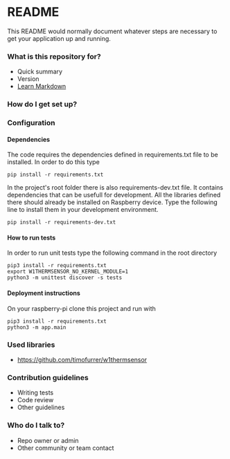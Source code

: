 # README #

This README would normally document whatever steps are necessary to get your application up and running.

### What is this repository for? ###

* Quick summary
* Version
* [Learn Markdown](https://bitbucket.org/tutorials/markdowndemo)

### How do I get set up? ###

### Configuration ####

#### Dependencies ####

The code requires the dependencies defined in requirements.txt file to be installed. In order to do this type 

```  
pip install -r requirements.txt
```

In the project's root folder there is also requirements-dev.txt file. It contains dependencies that can be usefull for development. All the libraries defined there should already be installed on Raspberry device. Type the following line to install them in your development environment.

```
pip install -r requirements-dev.txt
```

#### How to run tests ####
In order to run unit tests type the following command in the root directory

```
pip3 install -r requirements.txt
export W1THERMSENSOR_NO_KERNEL_MODULE=1
python3 -m unittest discover -s tests
```

#### Deployment instructions ####
On your raspberry-pi clone this project and run with

```
pip3 install -r requirements.txt
python3 -m app.main
```

### Used libraries ###
* https://github.com/timofurrer/w1thermsensor

### Contribution guidelines ###

* Writing tests
* Code review
* Other guidelines

### Who do I talk to? ###

* Repo owner or admin
* Other community or team contact
